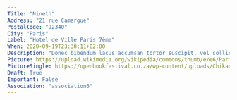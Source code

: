 ```yaml
---
Title: "Nineth"
Address: "21 rue Camargue"
PostalCode: "92340"
City: "Paris"
Label: "Hotel de Ville Paris 7ème"
When: 2020-09-19T23:30:11+02:00
Description: "Donec bibendum lacus accumsan tortor suscipit, vel sollicitudin velit eleifend. Etiam convallis tempus tempor."
Picture: https://upload.wikimedia.org/wikipedia/commons/thumb/e/e6/Paris_Night.jpg/713px-Paris_Night.jpg
PictureSingle: https://openbookfestival.co.za/wp-content/uploads/Chikane-Breaking-a-Rainbow-300x500.jpg
Draft: True
Important: False
Association: "association6"
---
```

